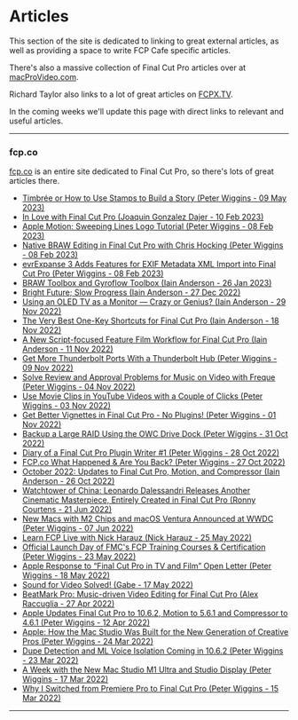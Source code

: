 # Articles

This section of the site is dedicated to linking to great external articles, as well as providing a space to write FCP Cafe specific articles.

There's also a massive collection of Final Cut Pro articles over at [macProVideo.com](https://macprovideo.com/articles/final-cut).

Richard Taylor also links to a lot of great articles on [FCPX.TV](https://fcpx.tv).

In the coming weeks we'll update this page with direct links to relevant and useful articles.

---

### fcp.co

[fcp.co](https://fcp.co) is an entire site dedicated to Final Cut Pro, so there's lots of great articles there.

- [Timbrée or How to Use Stamps to Build a Story (Peter Wiggins - 09 May 2023)](https://fcp.co/final-cut-pro/articles/2616-timbree-or-how-to-use-stamps-to-build-a-story)
- [In Love with Final Cut Pro (Joaquin Gonzalez Dajer - 10 Feb 2023)](https://fcp.co/final-cut-pro/articles/2614-in-love-with-final-cut-pro)
- [Apple Motion: Sweeping Lines Logo Tutorial (Peter Wiggins - 08 Feb 2023)](https://fcp.co/motion/tutorials-for-apple-motion/2613-apple-motion-sweeping-lines-logo-tutorial)
- [Native BRAW Editing in Final Cut Pro with Chris Hocking (Peter Wiggins - 08 Feb 2023)](https://fcp.co/final-cut-pro/tutorials/2612-native-braw-editing-in-final-cut-pro-with-chris-hocking)
- [evrExpanse 3 Adds Features for EXIF Metadata XML Import into Final Cut Pro (Peter Wiggins - 08 Feb 2023)](https://fcp.co/final-cut-pro/news/2611-evrexpanse-3-adds-features-for-exif-metadata-xml-import-into-final-cut-pro)
- [BRAW Toolbox and Gyroflow Toolbox (Iain Anderson - 26 Jan 2023)](https://fcp.co/final-cut-pro/news/2610-braw-toolbox-and-gyroflow-toolbox)
- [Bright Future; Slow Progress (Iain Anderson - 27 Dec 2022)](https://fcp.co/final-cut-pro/articles/2609-bright-future-slow-progress)
- [Using an OLED TV as a Monitor — Crazy or Genius? (Iain Anderson - 29 Nov 2022)](https://fcp.co/final-cut-pro/articles/2608-using-an-oled-tv-as-a-monitor-crazy-or-genius)
- [The Very Best One-Key Shortcuts for Final Cut Pro (Iain Anderson - 18 Nov 2022)](https://fcp.co/final-cut-pro/tutorials/2607-the-very-best-one-key-shortcuts-for-final-cut-pro)
- [A New Script-focused Feature Film Workflow for Final Cut Pro (Iain Anderson - 11 Nov 2022)](https://fcp.co/final-cut-pro/2605-a-new-script-focused-feature-film-workflow-for-final-cut-pro)
- [Get More Thunderbolt Ports With a Thunderbolt Hub (Peter Wiggins - 09 Nov 2022)](https://fcp.co/hardware-and-software/2606-get-more-thunderbolt-ports-with-a-thunderbolt-hub)
- [Solve Review and Approval Problems for Music on Video with Freque (Peter Wiggins - 04 Nov 2022)](https://fcp.co/final-cut-pro/articles/2604-solve-review-and-approval-problems-for-music-on-video-with-freque)
- [Use Movie Clips in YouTube Videos with a Couple of Clicks (Peter Wiggins - 03 Nov 2022)](https://fcp.co/final-cut-pro/articles/2603-use-movie-clips-in-youtube-videos-with-a-couple-of-clicks)
- [Get Better Vignettes in Final Cut Pro - No Plugins! (Peter Wiggins - 01 Nov 2022)](https://fcp.co/final-cut-pro/tutorials/2602-get-better-vignettes-in-final-cut-pro-no-plugins)
- [Backup a Large RAID Using the OWC Drive Dock (Peter Wiggins - 31 Oct 2022)](https://fcp.co/hardware-and-software/pro/2601-backup-a-large-raid-using-the-owc-drive-dock)
- [Diary of a Final Cut Pro Plugin Writer #1 (Peter Wiggins - 28 Oct 2022)](https://fcp.co/final-cut-pro/articles/2600-diary-of-a-final-cut-pro-plugin-writer-1)
- [FCP.co What Happened &amp; Are You Back? (Peter Wiggins - 27 Oct 2022)](https://fcp.co/final-cut-pro/articles/2599-fcp-co-what-happened-are-you-back)
- [October 2022: Updates to Final Cut Pro, Motion, and Compressor (Iain Anderson - 26 Oct 2022)](https://fcp.co/final-cut-pro/news/2598-october-2022-updates-to-final-cut-pro-motion-and-compressor)
- [Watchtower of China: Leonardo Dalessandri Releases Another Cinematic Masterpiece, Entirely Created in Final Cut Pro (Ronny Courtens - 21 Jun 2022)](https://fcp.co/final-cut-pro/articles/2597-watchtower-of-china-leonardo-dalessandri-releases-another-cinematic-masterpiece-entirely-created-in-final-cut-pro)
- [New Macs with M2 Chips and macOS Ventura Announced at WWDC (Peter Wiggins - 07 Jun 2022)](https://fcp.co/final-cut-pro/articles/2596-new-macs-with-m2-chips-and-macos-ventura-announced-at-wwdc)
- [Learn FCP Live with Nick Harauz (Nick Harauz - 25 May 2022)](https://fcp.co/final-cut-pro/tutorials/2594-learn-fcp-live-with-nick-harauz)
- [Official Launch Day of FMC's FCP Training Courses &amp; Certification (Peter Wiggins - 23 May 2022)](https://fcp.co/final-cut-pro/news/2592-official-launch-day-of-fmc-s-fcp-training-courses-certification)
- [Apple Response to “Final Cut Pro in TV and Film” Open Letter (Peter Wiggins - 18 May 2022)](https://fcp.co/final-cut-pro/articles/2591-apple-response-to-final-cut-pro-in-tv-and-film-open-letter)
- [Sound for Video Solved! (Gabe - 17 May 2022)](https://fcp.co/final-cut-pro/news/2589-sound-for-video-solved)
- [BeatMark Pro: Music-driven Video Editing for Final Cut Pro (Alex Raccuglia - 27 Apr 2022)](https://fcp.co/final-cut-pro/news/2590-beatmark-pro-music-driven-video-editing-for-final-cut-pro)
- [Apple Updates Final Cut Pro to 10.6.2, Motion to 5.6.1 and Compressor to 4.6.1  (Peter Wiggins - 12 Apr 2022)](https://fcp.co/final-cut-pro/news/2588-apple-updates-final-cut-pro-to-10-6-2-motion-to-5-6-1-and-compressor-to-4-6-1)
- [Apple: How the Mac Studio Was Built for the New Generation of Creative Pros (Peter Wiggins - 24 Mar 2022)](https://fcp.co/final-cut-pro/articles/2587-apple-interview-how-the-mac-studio-was-built-for-the-new-generation-of-creative-pros)
- [Dupe Detection and ML Voice Isolation Coming in 10.6.2 (Peter Wiggins - 23 Mar 2022)](https://fcp.co/final-cut-pro/news/2586-dupe-detection-and-ml-voice-isolation-coming-in-10-6-2)
- [A Week with the New Mac Studio M1 Ultra and Studio Display (Peter Wiggins - 17 Mar 2022)](https://fcp.co/final-cut-pro/2585-a-week-with-the-new-mac-studio-m1-ultra-and-studio-display)
- [Why I Switched from Premiere Pro to Final Cut Pro (Peter Wiggins - 15 Mar 2022)](https://fcp.co/final-cut-pro/articles/2584-why-i-switched-from-premiere-pro-to-final-cut-pro)

---

<script src="https://giscus.app/client.js"
        data-repo="CommandPost/FCPCafe"
        data-repo-id="MDEwOlJlcG9zaXRvcnk5NTAwMjEwMg=="
        data-category="Website Discussions"
        data-category-id="DIC_kwDOBamd9s4CW0qy"
        data-mapping="title"
        data-strict="0"
        data-reactions-enabled="1"
        data-emit-metadata="0"
        data-input-position="bottom"
        data-theme="preferred_color_scheme"
        data-lang="en"
        data-loading="lazy"
        crossorigin="anonymous"
        async>
</script>